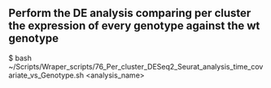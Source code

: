 

## Perform the DE analysis comparing per cluster the expression of every genotype against the wt genotype

$ bash ~/Scripts/Wraper_scripts/76_Per_cluster_DESeq2_Seurat_analysis_time_covariate_vs_Genotype.sh <path to analysis> <analysis_name>

